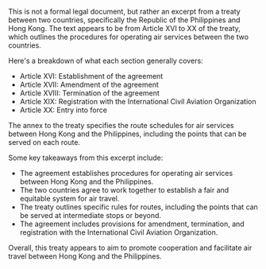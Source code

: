 This is not a formal legal document, but rather an excerpt from a treaty between two countries, specifically the Republic of the Philippines and Hong Kong. The text appears to be from Article XVI to XX of the treaty, which outlines the procedures for operating air services between the two countries.

Here's a breakdown of what each section generally covers:

* Article XVI: Establishment of the agreement
* Article XVII: Amendment of the agreement
* Article XVIII: Termination of the agreement
* Article XIX: Registration with the International Civil Aviation Organization
* Article XX: Entry into force

The annex to the treaty specifies the route schedules for air services between Hong Kong and the Philippines, including the points that can be served on each route.

Some key takeaways from this excerpt include:

* The agreement establishes procedures for operating air services between Hong Kong and the Philippines.
* The two countries agree to work together to establish a fair and equitable system for air travel.
* The treaty outlines specific rules for routes, including the points that can be served at intermediate stops or beyond.
* The agreement includes provisions for amendment, termination, and registration with the International Civil Aviation Organization.

Overall, this treaty appears to aim to promote cooperation and facilitate air travel between Hong Kong and the Philippines.